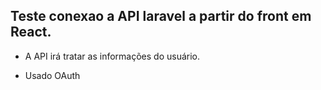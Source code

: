 ## Teste conexao a API laravel a partir do front em React.

  - A API irá tratar as informações do usuário.

  - Usado OAuth



